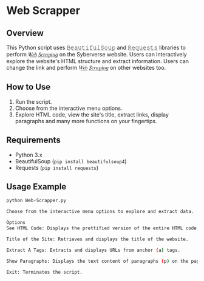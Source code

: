 # Web Scrapper

## Overview
This Python script uses 𝙱̲𝚎̲𝚊̲𝚞̲𝚝̲𝚒̲𝚏̲𝚞̲𝚕̲𝚂̲𝚘̲𝚞̲𝚙̲ and 𝚁̲𝚎̲𝚚̲𝚞̲𝚎̲𝚜̲𝚝̲𝚜̲ libraries to perform 𝑊̲𝑒̲𝑏̲ 𝑆̲𝑐̲𝑟̲𝑎̲𝑝̲𝑖̲𝑛̲𝑔̲ on the Syberverse website. Users can interactively explore the website's HTML structure and extract information. Users can change the link and perform 𝑊̲𝑒̲𝑏̲ 𝑆̲𝑐̲𝑟̲𝑎̲𝑝̲𝑖̲𝑛̲𝑔̲ on other websites too.

## How to Use
1. Run the script.
2. Choose from the interactive menu options.
3. Explore HTML code, view the site's title, extract links, display paragraphs and many more functions on your fingertips.

## Requirements
- Python 3.x
- BeautifulSoup (`pip install beautifulsoup4`)
- Requests (`pip install requests`)

## Usage Example
```bash
python Web-Scrapper.py

Choose from the interactive menu options to explore and extract data.

Options
See HTML Code: Displays the prettified version of the entire HTML code.

Title of the Site: Retrieves and displays the title of the website.

Extract A Tags: Extracts and displays URLs from anchor (a) tags.

Show Paragraphs: Displays the text content of paragraphs (p) on the page.

Exit: Terminates the script.
